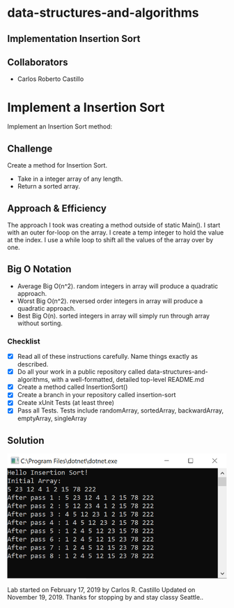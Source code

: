 # data-structures-and-algorithms
## Implementation Insertion Sort


## Collaborators
- Carlos Roberto Castillo

# Implement a Insertion Sort
<!-- Short summary or background information -->
Implement an Insertion Sort method:

## Challenge
<!-- Description of the challenge -->
Create a method for Insertion Sort.
- Take in a integer array of any length.
- Return a sorted array.

## Approach & Efficiency

<!-- What approach did you take? Why? What is the Big O space/time for this approach? -->
The approach I took was creating a method outside of static Main().
 I start with an outer for-loop on the array.
  I create a temp integer to hold the value at the index.
  I use a while loop to shift all the values of the array over by one.

## Big O Notation
* Average Big O(n^2).  random integers in array will produce a quadratic approach.
* Worst Big O(n^2).  reversed order integers in array will produce a quadratic approach.
* Best Big O(n).  sorted integers in array will simply run through array without sorting.

### Checklist

- [x] Read all of these instructions carefully. Name things exactly as described.
- [x] Do all your work in a public repository called data-structures-and-algorithms, with a well-formatted, detailed top-level README.md
- [x] Create a method called InsertionSort()
- [x] Create a branch in your repository called insertion-sort
- [x] Create xUnit Tests (at least three)
- [X] Pass all Tests.  Tests include randomArray, sortedArray, backwardArray, emptyArray, singleArray

## Solution
<!-- Embedded whiteboard image -->
![](../../assets/InsertionSort.PNG?raw=true)

Lab started on February 17, 2019 by Carlos R. Castillo
Updated on November 19, 2019.
Thanks for stopping by and stay classy Seattle..
